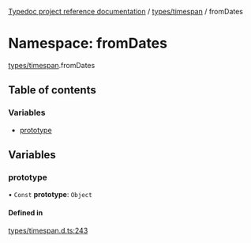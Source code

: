 [Typedoc project reference documentation](../README.md) / [types/timespan](types_timespan.md) / fromDates

# Namespace: fromDates

[types/timespan](types_timespan.md).fromDates

## Table of contents

### Variables

- [prototype](types_timespan.fromdates.md#prototype)

## Variables

### prototype

• `Const` **prototype**: `Object`

#### Defined in

[types/timespan.d.ts:243](https://github.com/DocuWare/REST-Sample-TS/blob/828b3d4/src/types/timespan.d.ts#L243)
